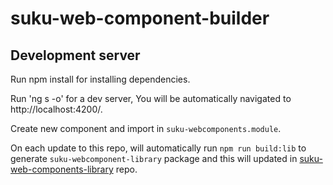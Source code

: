 # suku-web-component-builder
## Development server
Run npm install for installing dependencies.

Run 'ng s -o' for a dev server, You will be automatically navigated to http://localhost:4200/.

Create new component and import in `suku-webcomponents.module`.

On each update to this repo, will automatically run `npm run build:lib` to generate `suku-webcomponent-library` package and this will updated in [suku-web-components-library](https://github.com/SukuLab/suku-web-components-library/tree/feature/livestock-ui "feature/livestock-ui branch") repo.
